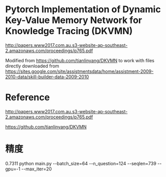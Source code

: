 # Pytorch Implementation of Dynamic Key-Value Memory Network for Knowledge Tracing (DKVMN)
http://papers.www2017.com.au.s3-website-ap-southeast-2.amazonaws.com/proceedings/p765.pdf

Modified from https://github.com/tianlinyang/DKVMN to work with files directly downloaded from
https://sites.google.com/site/assistmentsdata/home/assistment-2009-2010-data/skill-builder-data-2009-2010


# Reference

http://papers.www2017.com.au.s3-website-ap-southeast-2.amazonaws.com/proceedings/p765.pdf

https://github.com/tianlinyang/DKVMN


# 精度
0.7311
python main.py --batch_size=64 --n_question=124 --seqlen=739 --gpu=-1 --max_iter=20